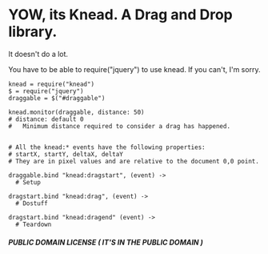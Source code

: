 # YOW, its Knead. A Drag and Drop library.

It doesn't do a lot.

You have to be able to require("jquery") to use knead. If you can't, I'm sorry.

    knead = require("knead")
    $ = require("jquery")
    draggable = $("#draggable")
    
    knead.monitor(draggable, distance: 50) 
    # distance: default 0
    #   Minimum distance required to consider a drag has happened. 
    
    
    # All the knead:* events have the following properties:
    # startX, startY, deltaX, deltaY
    # They are in pixel values and are relative to the document 0,0 point.
    
    draggable.bind "knead:dragstart", (event) ->
      # Setup
    
    dragstart.bind "knead:drag", (event) ->
      # Dostuff
      
    dragstart.bind "knead:dragend" (event) ->
      # Teardown


##### PUBLIC DOMAIN LICENSE ( IT'S IN THE PUBLIC DOMAIN )
    